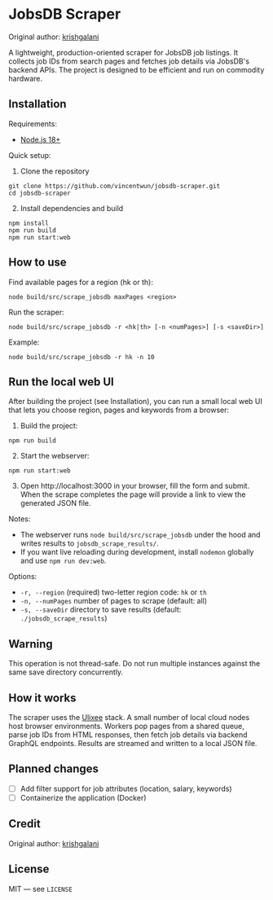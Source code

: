 # JobsDB Scraper

Original author: [krishgalani](https://github.com/krishgalani/jobsdb-scraper)

A lightweight, production-oriented scraper for JobsDB job listings. It collects job IDs from search pages and fetches job details via JobsDB's backend APIs. The project is designed to be efficient and run on commodity hardware.

## Installation

Requirements:

- [Node.js 18+](https://nodejs.org/en/download/)

Quick setup:

1. Clone the repository

```shell
git clone https://github.com/vincentwun/jobsdb-scraper.git
cd jobsdb-scraper
```

2. Install dependencies and build

```shell
npm install
npm run build
npm run start:web
```

## How to use

Find available pages for a region (hk or th):

```shell
node build/src/scrape_jobsdb maxPages <region>
```

Run the scraper:

```shell
node build/src/scrape_jobsdb -r <hk|th> [-n <numPages>] [-s <saveDir>]
```

Example:

```shell
node build/src/scrape_jobsdb -r hk -n 10
```

Run the local web UI
--------------------

After building the project (see Installation), you can run a small local web UI that lets you choose region, pages and keywords from a browser:

1. Build the project:

```shell
npm run build
```

2. Start the webserver:

```shell
npm run start:web
```

3. Open http://localhost:3000 in your browser, fill the form and submit. When the scrape completes the page will provide a link to view the generated JSON file.

Notes:
- The webserver runs `node build/src/scrape_jobsdb` under the hood and writes results to `jobsdb_scrape_results/`.
- If you want live reloading during development, install `nodemon` globally and use `npm run dev:web`.

Options:

- `-r, --region` (required) two-letter region code: `hk` or `th`
- `-n, --numPages` number of pages to scrape (default: all)
- `-s, --saveDir` directory to save results (default: `./jobsdb_scrape_results`)

## Warning

This operation is not thread-safe. Do not run multiple instances against the same save directory concurrently.

## How it works

The scraper uses the [Ulixee](https://nodejs.org/en/download/) stack. A small number of local cloud nodes host browser environments. Workers pop pages from a shared queue, parse job IDs from HTML responses, then fetch job details via backend GraphQL endpoints. Results are streamed and written to a local JSON file.

## Planned changes

- [ ] Add filter support for job attributes (location, salary, keywords)
- [ ] Containerize the application (Docker)

## Credit

Original author: [krishgalani](https://github.com/krishgalani)

## License

MIT — see `LICENSE`